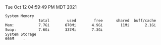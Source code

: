 Tue Oct 12 04:59:49 PM MDT 2021
```bash
System Memory
               total        used        free      shared  buff/cache   available
Mem:           7.7Gi       670Mi       4.9Gi        11Mi       2.1Gi       6.7Gi
Swap:          7.6Gi       337Mi       7.3Gi
System Storage
666M	.
```
